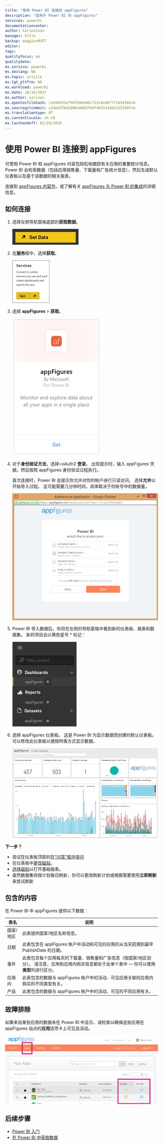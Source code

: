 ```yaml
---
title: "使用 Power BI 连接到 appFigures"
description: "适用于 Power BI 的 appFigures"
services: powerbi
documentationcenter: 
author: SarinaJoan
manager: kfile
backup: maggiesMSFT
editor: 
tags: 
qualityfocus: no
qualitydate: 
ms.service: powerbi
ms.devlang: NA
ms.topic: article
ms.tgt_pltfrm: NA
ms.workload: powerbi
ms.date: 10/16/2017
ms.author: sarinas
ms.openlocfilehash: 13e56552ef987b9ee66c721c6e4bf7f16543b63a
ms.sourcegitcommit: c24e5d7bd1806e0d637e974b5143ab5125298fc6
ms.translationtype: HT
ms.contentlocale: zh-CN
ms.lasthandoff: 02/19/2018
---
```

# <a name="connect-to-appfigures-with-power-bi"></a>使用 Power BI 连接到 appFigures
可使用 Power BI 和 appFigures 内容包轻松地跟踪有关应用的重要统计信息。 Power BI 会检索数据（包括应用销售量、下载量和广告统计信息），然后生成默认仪表板以及基于该数据的相关报表。

连接到 [appFigures 内容包](https://app.powerbi.com/getdata/services/appfigures)，或了解有关 [appFigures 与 Power BI 的集成](https://powerbi.microsoft.com/integrations/appfigures)的详细信息。

## <a name="how-to-connect"></a>如何连接
1. 选择左侧导航窗格底部的**获取数据**。
   
   ![](media/service-connect-to-appfigures/pbi_getdata.png)
2. 在**服务**框中，选择**获取**。
   
   ![](media/service-connect-to-appfigures/pbi_getservices.png)
3. 选择 **appFigures** \> **获取**。
   
   ![](media/service-connect-to-appfigures/appfigures.png)
4. 对于**身份验证方法**，选择\>oAuth2  **登录**。 出现提示时，输入 appFigures 凭据，然后按照 appFigures 身份验证过程执行。
   
   首次连接时，Power BI 会提示你允许对你的帐户进行只读访问。 选择**允许**以开始导入过程。 这可能需要几分钟时间，具体取决于你帐号中的数据量。
   
   ![](media/service-connect-to-appfigures/appfiguresdoc_06.png)
5. Power BI 导入数据后，你将在左侧的导航窗格中看到新的仪表板、报表和数据集。 新的项目会以黄色星号 \* 标记：
   
    ![](media/service-connect-to-appfigures/pbi_appfigures3.png)
6. 选择 appFigures 仪表板。 这是 Power BI 为显示数据而创建的默认仪表板。 可以修改此仪表板以便按所需方式显示数据。
   
    ![](media/service-connect-to-appfigures/appfiguresdoc_01.png)

**下一步？**

* 尝试在仪表板顶部的[在“问答”框中提问](power-bi-q-and-a.md)
* 在仪表板中[更改磁贴](service-dashboard-edit-tile.md)。
* [选择磁贴](service-dashboard-tiles.md)以打开基础报表。
* 虽然数据集将按计划每日刷新，你可以更改刷新计划或根据需要使用**立即刷新**来尝试刷新

## <a name="whats-included"></a>包含的内容
在 Power BI 中 appFigures 提供以下数据：

| **表名** | **说明** |
| --- | --- |
| 国家/地区 |此表提供国家/地区名称信息。 |
| 日期 |此表包含在 appFigures 帐户中活动和可见的应用的从当天回溯到最早 PublishDate 的日期。 |
| 事件 |此表包含每个应用每天的下载量、销售量和广告信息（按国家/地区划分）。 请注意，应用和应用内购买信息都处于此单个表中 — 你可以使用<strong>类型</strong>列进行区分。 |
| 应用内 |此表包含的数据与 appFigures 帐户中的活动、可见应用关联的应用内购买的不同类型有关。 |
| 产品 |此表包含的数据与 appFigures 帐户中的活动、可见的不同应用有关。 |

## <a name="troubleshooting"></a>故障排除
如果来自某些应用的数据未在 Power BI 中显示，请检查以确保这些应用在 appFigures 站点的**应用**选项卡上可见且活动。

![](media/service-connect-to-appfigures/appfiguresdoc_11.png)

## <a name="next-steps"></a>后续步骤
* [Power BI 入门](service-get-started.md)
* [在 Power BI 中获取数据](service-get-data.md)

